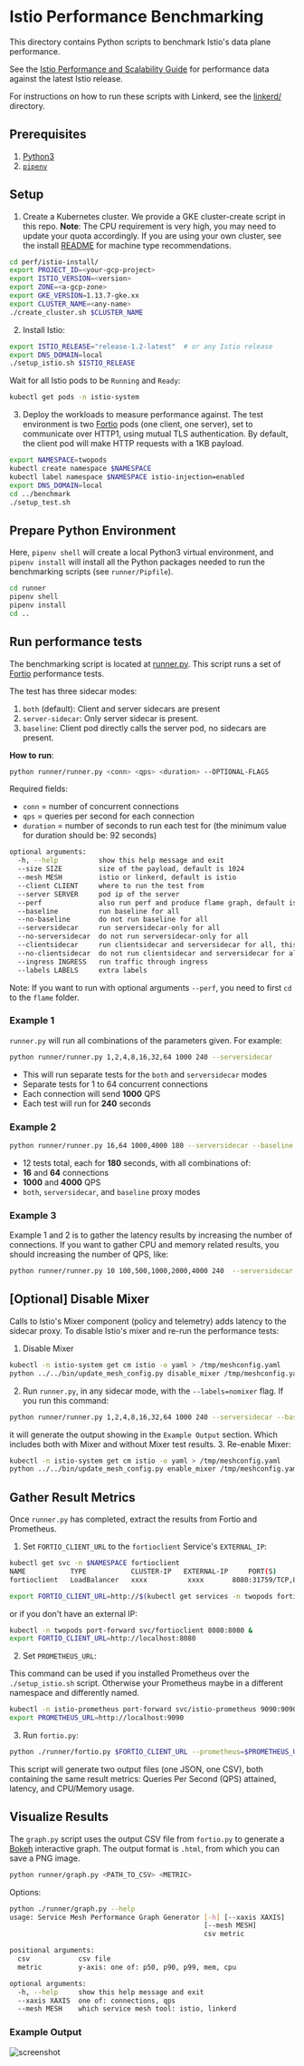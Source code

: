 # Istio Performance Benchmarking

This directory contains Python scripts to benchmark Istio's data plane performance.

See the [Istio Performance and Scalability Guide](https://istio.io/docs/concepts/performance-and-scalability/) for performance data against the latest Istio release.

For instructions on how to run these scripts with Linkerd, see the [linkerd/](linkerd/) directory.

## Prerequisites

1. [Python3](https://docs.python-guide.org/starting/installation/#installation-guides)
2. [`pipenv`](https://docs.python-guide.org/dev/virtualenvs/#virtualenvironments-ref)

## Setup

1. Create a Kubernetes cluster. We provide a GKE cluster-create script in this repo.
**Note**: The CPU requirement is very high, you may need to update your quota accordingly. If you are using your own cluster, see the install [README](https://github.com/istio/tools/tree/master/perf/istio-install#istio-setup) for machine type recommendations.

```bash
cd perf/istio-install/
export PROJECT_ID=<your-gcp-project>
export ISTIO_VERSION=<version>
export ZONE=<a-gcp-zone>
export GKE_VERSION=1.13.7-gke.xx
export CLUSTER_NAME=<any-name>
./create_cluster.sh $CLUSTER_NAME
```

2. Install Istio:

```bash
export ISTIO_RELEASE="release-1.2-latest"  # or any Istio release
export DNS_DOMAIN=local
./setup_istio.sh $ISTIO_RELEASE
```

Wait for all Istio pods to be `Running` and `Ready`:

```bash
kubectl get pods -n istio-system
```

3. Deploy the workloads to measure performance against. The test environment is two [Fortio](http://fortio.org/) pods (one client, one server), set to communicate over HTTP1, using mutual TLS authentication. By default, the client pod will make HTTP requests with a 1KB payload.

```bash
export NAMESPACE=twopods
kubectl create namespace $NAMESPACE
kubectl label namespace $NAMESPACE istio-injection=enabled
export DNS_DOMAIN=local
cd ../benchmark
./setup_test.sh
```

## Prepare Python Environment

Here, `pipenv shell` will create a local Python3 virtual environment, and `pipenv install` will install all the Python packages needed to run the benchmarking scripts (see `runner/Pipfile`).

```bash
cd runner
pipenv shell
pipenv install
cd ..
```

## Run performance tests

The benchmarking script is located at [runner.py](./runner/runner.py). This script runs a set of [Fortio](http://fortio.org/) performance tests.

The test has three sidecar modes:

1) `both` (default): Client and server sidecars are present
2) `server-sidecar`: Only server sidecar is present.
3) `baseline`: Client pod directly calls the server pod, no sidecars are present.

**How to run**:

```bash
python runner/runner.py <conn> <qps> <duration> --OPTIONAL-FLAGS
```

Required fields:

- `conn` = number of concurrent connections
- `qps` = queries per second for each connection
- `duration` = number of seconds to run each test for  (the minimum value for duration should be: 92 seconds)

```bash
optional arguments:
  -h, --help          show this help message and exit
  --size SIZE         size of the payload, default is 1024
  --mesh MESH         istio or linkerd, default is istio
  --client CLIENT     where to run the test from
  --server SERVER     pod ip of the server
  --perf              also run perf and produce flame graph, default is false
  --baseline          run baseline for all
  --no-baseline       do not run baseline for all
  --serversidecar     run serversidecar-only for all
  --no-serversidecar  do not run serversidecar-only for all
  --clientsidecar     run clientsidecar and serversidecar for all, this is corresponding to the "both" mode, which will be executed by default
  --no-clientsidecar  do not run clientsidecar and serversidecar for all
  --ingress INGRESS   run traffic through ingress
  --labels LABELS     extra labels
```
Note: If you want to run with optional arguments `--perf`, you need to first `cd` to the `flame` folder.

### Example 1

`runner.py` will run all combinations of the parameters given. For example:

```bash
python runner/runner.py 1,2,4,8,16,32,64 1000 240 --serversidecar
```

- This will run separate tests for the `both` and `serversidecar` modes
- Separate tests for 1 to 64 concurrent connections
- Each connection will send **1000** QPS
- Each test will run for **240** seconds

### Example 2

```bash
python runner/runner.py 16,64 1000,4000 180 --serversidecar --baseline
```

- 12 tests total, each for **180** seconds, with all combinations of:
- **16** and **64** connections
- **1000** and **4000** QPS
- `both`,  `serversidecar`, and `baseline` proxy modes


### Example 3
Example 1 and 2 is to gather the latency results by increasing the number of connections. If you want to gather CPU and memory related
results, you should increasing the number of QPS, like:
```bash
python runner/runner.py 10 100,500,1000,2000,4000 240  --serversidecar --baseline
```

## [Optional] Disable Mixer

Calls to Istio's Mixer component (policy and telemetry) adds latency to the sidecar proxy. To disable Istio's mixer and re-run the performance tests:

1. Disable Mixer

```bash
kubectl -n istio-system get cm istio -o yaml > /tmp/meshconfig.yaml
python ../../bin/update_mesh_config.py disable_mixer /tmp/meshconfig.yaml | kubectl -n istio-system apply -f /tmp/meshconfig.yaml
```

2. Run `runner.py`, in any sidecar mode, with the `--labels=nomixer` flag. If you run this command:
```bash
python runner/runner.py 1,2,4,8,16,32,64 1000 240 --serversidecar --baseline --labels=nomixer
```
it will generate the output showing in the `Example Output` section. Which includes both with Mixer and without Mixer test results.
3. Re-enable Mixer:

```bash
kubectl -n istio-system get cm istio -o yaml > /tmp/meshconfig.yaml
python ../../bin/update_mesh_config.py enable_mixer /tmp/meshconfig.yaml  | kubectl -n istio-system apply -
```

## Gather Result Metrics

Once `runner.py` has completed, extract the results from Fortio and Prometheus.

1. Set `FORTIO_CLIENT_URL` to the `fortioclient` Service's `EXTERNAL_IP`:

```bash
kubectl get svc -n $NAMESPACE fortioclient
NAME           TYPE           CLUSTER-IP   EXTERNAL-IP     PORT(S)                                                       AGE
fortioclient   LoadBalancer   xxxx          xxxx       8080:31759/TCP,8079:30495/TCP,8078:31107/TCP,8077:31034/TCP   16h

export FORTIO_CLIENT_URL=http://$(kubectl get services -n twopods fortioclient -o jsonpath="{.status.loadBalancer.ingress[0].ip}"):8080
```

or if you don't have an external IP:

```bash
kubectl -n twopods port-forward svc/fortioclient 8080:8080 &
export FORTIO_CLIENT_URL=http://localhost:8080
```

2. Set `PROMETHEUS_URL`:

This command can be used if you installed Prometheus over the `./setup_istio.sh` script.
Otherwise your Prometheus maybe in a different namespace and differently named.

```bash
kubectl -n istio-prometheus port-forward svc/istio-prometheus 9090:9090 &
export PROMETHEUS_URL=http://localhost:9090
```

3. Run `fortio.py`:

```bash
python ./runner/fortio.py $FORTIO_CLIENT_URL --prometheus=$PROMETHEUS_URL --csv StartTime,ActualDuration,Labels,NumThreads,ActualQPS,p50,p90,p99,cpu_mili_avg_telemetry_mixer,cpu_mili_max_telemetry_mixer,mem_MB_max_telemetry_mixer,cpu_mili_avg_fortioserver_deployment_proxy,cpu_mili_max_fortioserver_deployment_proxy,mem_MB_max_fortioserver_deployment_proxy,cpu_mili_avg_ingressgateway_proxy,cpu_mili_max_ingressgateway_proxy,mem_MB_max_ingressgateway_proxy
```

This script will generate two output files (one JSON, one CSV), both containing the same result metrics: Queries Per Second (QPS) attained, latency, and CPU/Memory usage.

## Visualize Results

The `graph.py` script uses the output CSV file from `fortio.py` to generate a [Bokeh](https://bokeh.pydata.org/en/1.2.0/) interactive graph. The output format is `.html`, from which you can save a PNG image.

```bash
python runner/graph.py <PATH_TO_CSV> <METRIC>
```

Options:

```bash
python ./runner/graph.py --help
usage: Service Mesh Performance Graph Generator [-h] [--xaxis XAXIS]
                                                [--mesh MESH]
                                                csv metric

positional arguments:
  csv            csv file
  metric         y-axis: one of: p50, p90, p99, mem, cpu

optional arguments:
  -h, --help     show this help message and exit
  --xaxis XAXIS  one of: connections, qps
  --mesh MESH    which service mesh tool: istio, linkerd
```

### Example Output

![screenshot](screenshots/bokeh-screenshot.png)
